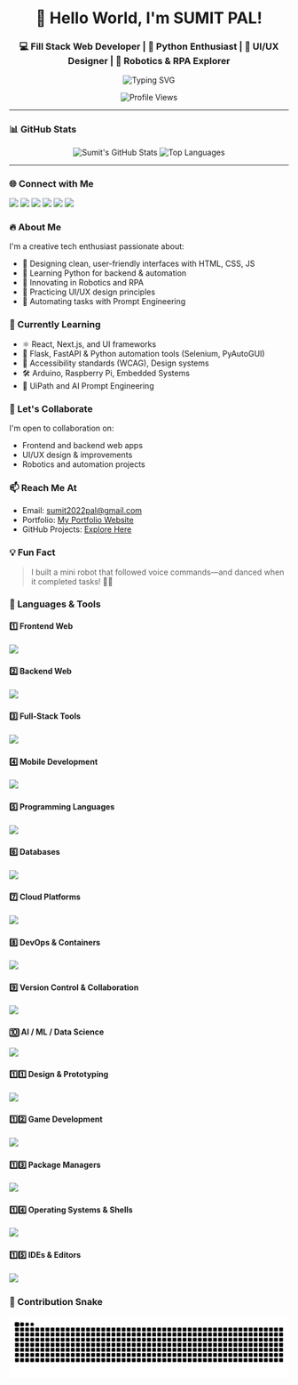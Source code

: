 <h1 align="center">👋 Hello World, I'm SUMIT PAL!</h1>

<h3 align="center">💻 Fill Stack Web Developer | 🐍 Python Enthusiast | 🎨 UI/UX Designer | 🤖 Robotics & RPA Explorer</h3>

<p align="center">
  <img src="https://readme-typing-svg.demolab.com?font=Fira+Code&weight=500&pause=1000&color=00FFCC&center=true&vCenter=true&width=435&lines=Passionate+about+Tech+%26+Creativity;Always+Building+%26+Learning!" alt="Typing SVG" />
</p>

<p align="center">
  <img src="https://komarev.com/ghpvc/?username=innovativesumit&label=👀%20Profile%20views&color=0e75b6&style=flat-square" alt="Profile Views" />
</p>

---

### 📊 GitHub Stats
<p align="center">
  <img src="https://github-readme-stats.vercel.app/api?username=innovativesumit&show_icons=true&theme=radical&card_width=400" width="400" height="200" alt="Sumit's GitHub Stats"/>
  <img src="https://github-readme-stats.vercel.app/api/top-langs/?username=innovativesumit&layout=compact&theme=radical&card_width=400" width="400" height="200" alt="Top Languages"/>
</p>

---
### 🌐 Connect with Me
<p align="left">
<a href="https://codeforces.com/profile/sumit-pal" target="_blank"><img src="https://img.shields.io/badge/-Codeforces-1F8ACB?style=flat-square&logo=codeforces&logoColor=white"/></a>
<a href="https://www.leetcode.com/sumit-pal" target="_blank"><img src="https://img.shields.io/badge/-LeetCode-FFA116?style=flat-square&logo=LeetCode&logoColor=white"/></a>
<a href="https://www.linkedin.com/in/sumit-pal-40511a339" target="_blank"><img src="https://img.shields.io/badge/-LinkedIn-0077B5?style=flat-square&logo=Linkedin&logoColor=white"/></a>
<a href="https://instagram.com/sumittech_360" target="_blank"><img src="https://img.shields.io/badge/-Instagram-E4405F?style=flat-square&logo=Instagram&logoColor=white"/></a>
<a href="https://www.youtube.com/c/sumittech_360" target="_blank"><img src="https://img.shields.io/badge/-YouTube-FF0000?style=flat-square&logo=YouTube&logoColor=white"/></a>
<a href="https://twitter.com/sumit-pal" target="_blank"><img src="https://img.shields.io/badge/-Twitter-1DA1F2?style=flat-square&logo=Twitter&logoColor=white"/></a
</p>


### 🔥 About Me
I'm a creative tech enthusiast passionate about:
- 🎨 Designing clean, user-friendly interfaces with HTML, CSS, JS
- 🧠 Learning Python for backend & automation
- 🤖 Innovating in Robotics and RPA
- 📐 Practicing UI/UX design principles
- 🤖 Automating tasks with Prompt Engineering

  

### 🌱 Currently Learning
- ⚛ React, Next.js, and UI frameworks
- 🐍 Flask, FastAPI & Python automation tools (Selenium, PyAutoGUI)
- 📐 Accessibility standards (WCAG), Design systems
- 🛠 Arduino, Raspberry Pi, Embedded Systems
- 🤖 UiPath and AI Prompt Engineering




### 🤝 Let's Collaborate
I'm open to collaboration on:
- Frontend and backend web apps
- UI/UX design & improvements
- Robotics and automation projects



### 📫 Reach Me At
- Email: sumit2022pal@gmail.com
- Portfolio: [My Portfolio Website](https://sumit-portfolio-green.vercel.app/)
- GitHub Projects: [Explore Here](https://github.com/InnovativeSumit?tab=repositories)



### 💡 Fun Fact
> I built a mini robot that followed voice commands—and danced when it completed tasks! 🤖💃



### 🧰 Languages & Tools

#### 1️⃣ Frontend Web
<p>
  <img src="https://skillicons.dev/icons?i=html,css,js,ts,react,nextjs,angular,vue,nuxtjs,svelte,solid,tailwind,bootstrap,materialui,vite,webpack,threejs" />
</p>

#### 2️⃣ Backend Web
<p>
  <img src="https://skillicons.dev/icons?i=nodejs,express,django,flask,fastapi,nestjs,php,laravel,ruby,rails,go,rust,cs,java,spring" />
</p>

#### 3️⃣ Full-Stack Tools
<p>
  <img src="https://skillicons.dev/icons?i=graphql,apollo,rest,blitz,remix" />
</p>

#### 4️⃣ Mobile Development
<p>
  <img src="https://skillicons.dev/icons?i=flutter,dart,kotlin,swift,androidstudio" />
</p>

#### 5️⃣ Programming Languages
<p>
  <img src="https://skillicons.dev/icons?i=python,c,cpp,java,go,rust,php,ruby,dart,kotlin,swift" />
</p>

#### 6️⃣ Databases
<p>
  <img src="https://skillicons.dev/icons?i=mysql,postgresql,mongodb,sqlite,firebase,redis,elasticsearch" />
</p>

#### 7️⃣ Cloud Platforms
<p>
  <img src="https://skillicons.dev/icons?i=aws,gcp,azure,heroku,netlify,vercel" />
</p>

#### 8️⃣ DevOps & Containers
<p>
  <img src="https://skillicons.dev/icons?i=docker,kubernetes,jenkins,ansible,terraform" />
</p>

#### 9️⃣ Version Control & Collaboration
<p>
  <img src="https://skillicons.dev/icons?i=git,github,gitlab,bitbucket" />
</p>

#### 🔟 AI / ML / Data Science
<p>
  <img src="https://skillicons.dev/icons?i=tensorflow,pytorch,opencv,sklearn" />
</p>

#### 1️⃣1️⃣ Design & Prototyping
<p>
  <img src="https://skillicons.dev/icons?i=figma,xd,blender" />
</p>

#### 1️⃣2️⃣ Game Development
<p>
  <img src="https://skillicons.dev/icons?i=unity,unreal" />
</p>

#### 1️⃣3️⃣ Package Managers
<p>
  <img src="https://skillicons.dev/icons?i=npm,yarn,pnpm" />
</p>

#### 1️⃣4️⃣ Operating Systems & Shells
<p>
  <img src="https://skillicons.dev/icons?i=linux,bash,powershell" />
</p>

#### 1️⃣5️⃣ IDEs & Editors
<p>
  <img src="https://skillicons.dev/icons?i=vscode,idea,eclipse,phpstorm" />
</p>





### 🐍 Contribution Snake
<p align="center">
  <img src="https://github.com/InnovativeSumit/innovativesumit/blob/output/snake.svg" />

</p>






